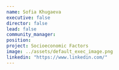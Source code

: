 ```yaml
---
name: Sofia Khugaeva
executive: false
director: false
lead: false
community_manager:   
position:  
project: Socioeconomic Factors
image: ../assets/default_exec_image.png
linkedin: "https://www.linkedin.com/"
---
```

